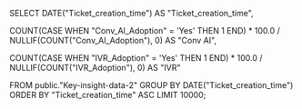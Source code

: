 SELECT 
  DATE("Ticket_creation_time") AS "Ticket_creation_time",   

  COUNT(CASE WHEN "Conv_AI_Adoption" = 'Yes' THEN 1 END) * 100.0 /
  NULLIF(COUNT("Conv_AI_Adoption"), 0) AS "Conv AI",

  COUNT(CASE WHEN "IVR_Adoption" = 'Yes' THEN 1 END) * 100.0 /
  NULLIF(COUNT("IVR_Adoption"), 0) AS "IVR"

FROM public."Key-insight-data-2"
GROUP BY DATE("Ticket_creation_time")
ORDER BY "Ticket_creation_time" ASC
LIMIT 10000;
